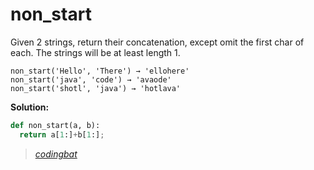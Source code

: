 # non_start

Given 2 strings, return their concatenation, except omit the first char of each. The strings will be at least length 1.

```
non_start('Hello', 'There') → 'ellohere'
non_start('java', 'code') → 'avaode'
non_start('shotl', 'java') → 'hotlava'
```

**Solution:**

```python
def non_start(a, b):
  return a[1:]+b[1:];
```

> _[codingbat](https://codingbat.com/prob/p127703)_